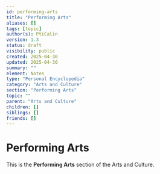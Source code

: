 ```yaml
---
id: performing-arts
title: "Performing Arts"
aliases: []
tags: [topic]
author(s): PtiCalin
version: 1.3
status: draft
visibility: public
created: 2025-04-30
updated: 2025-04-30
summary: ""
element: Notes
type: "Personal Encyclopedia"
category: "Arts and Culture"
section: "Performing Arts"
topic: ""
parent: "Arts and Culture"
children: []
siblings: []
friends: []
---
```

# Performing Arts

This is the **Performing Arts** section of the Arts and Culture.
